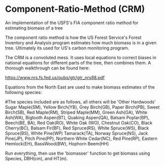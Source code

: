 # Component-Ratio-Method (CRM)
An implementation of the USFS's FIA component ratio method for estimating biomass of a tree

The component ratio method is how the US Forest Service's Forest Inventory and Analysis program estimates how much biomass is in a given tree. Ultimately its used for US's carbon monitoring program.

The CRM is a convoluted mess. It uses local equations to correct biases in national equations for different parts of the tree, then combines them. A thorough walkthrough can be found here:

https://www.nrs.fs.fed.us/pubs/gtr/gtr_nrs88.pdf

Equations from the North East are used to make biomass estimates of the following species: 

#The species included are as follows, all others will be 'Other Hardwoods'
Sugar Maple(SM), Yellow Birch(YB), Grey Birch(GB), Paper Birch(PB), Sweet Birch(SB), Red Maple(RM), Striped Maple(MM),
Green Ash(GA), White Ash(WA), Bigtooth Aspen(BT), Quaking Aspen(QA), Balsam Poplar(BP), Beech(BE, BA), Red Oak(RO), White Oak (WO),
Chestnut Oak(CO), Black Cherry(BC), Balsam Fir(BF), Red Spruce(RS), White Spruce(WS), Black Spruce(BS), White Pine(WP)
Tamarack(TA), Norway Spruce(NS), Jack Pine(JP), Pitch Pine(PP), Northern White Cedar(NC), Red Pine(RP), Eastern Hemlock(EH),
BassWood(BW), Hophorn Beem(HH)

Run everything, then use the 'biomasser' function to get biomass using Species, DBH(cm), and HT(m).
